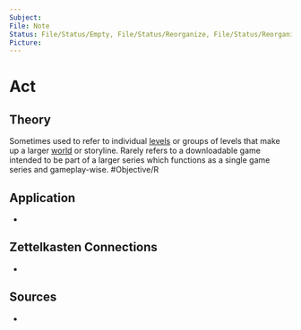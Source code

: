 ```yaml
---
Subject: 
File: Note
Status: File/Status/Empty, File/Status/Reorganize, File/Status/Reorganize, File/Status/Recategorize, File/Status/Summarize, File/Status/Structuralize
Picture: 
---
```


# Act

## Theory

Sometimes used to refer to individual [levels](https://en.wikipedia.org/wiki/Glossary_of_video_game_terms#level) or groups of levels that make up a larger [world](https://en.wikipedia.org/wiki/Glossary_of_video_game_terms#world) or storyline. Rarely refers to a downloadable game intended to be part of a larger series which functions as a single game series and gameplay-wise. #Objective/R









## Application
- 

## Zettelkasten Connections
- 

## Sources
- 






